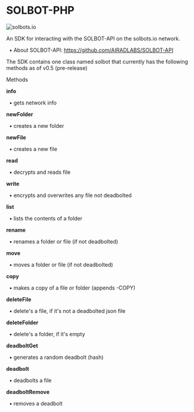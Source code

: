 # SOLBOT-PHP
![solbots.io](http://dev.solbots.io/assets/img/Crypto-Carl-1920x1080.jpg)

An SDK for interacting with the SOLBOT-API on the solbots.io network.

&nbsp;&nbsp;&bull; About SOLBOT-API: https://github.com/AIRADLABS/SOLBOT-API

The SDK contains one class named solbot that currently has the following methods as of v0.5 (pre-release)

Methods

<strong>info</strong>

&nbsp;&nbsp;&bull; gets network info

<strong>newFolder</strong>

&nbsp;&nbsp;&bull; creates a new folder

<strong>newFile</strong>

&nbsp;&nbsp;&bull; creates a new file

<strong>read</strong>

&nbsp;&nbsp;&bull; decrypts and reads file

<strong>write</strong>

&nbsp;&nbsp;&bull; encrypts and overwrites any file not deadbolted

<strong>list</strong>

&nbsp;&nbsp;&bull; lists the contents of a folder

<strong>rename</strong>

&nbsp;&nbsp;&bull; renames a folder or file (if not deadbolted)

<strong>move</strong>

&nbsp;&nbsp;&bull; moves a folder or file (if not deadbolted)

<strong>copy</strong>

&nbsp;&nbsp;&bull; makes a copy of a file or folder (appends -COPY)

<strong>deleteFile</strong>

&nbsp;&nbsp;&bull; delete's a file, if it's not a deadbolted json file

<strong>deleteFolder</strong>

&nbsp;&nbsp;&bull; delete's a folder, if it's empty

<strong>deadboltGet</strong>

&nbsp;&nbsp;&bull; generates a random deadbolt (hash)

<strong>deadbolt</strong>

&nbsp;&nbsp;&bull; deadbolts a file

<strong>deadboltRemove</strong>

&nbsp;&nbsp;&bull; removes a deadbolt

